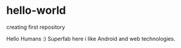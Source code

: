 # hello-world
creating first repository

Hello Humans :)
Superfab here i like Android and web technologies.
